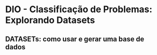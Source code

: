 # DIO - Classificação de Problemas: Explorando Datasets

## DATASETs: como usar e gerar uma base de dados
